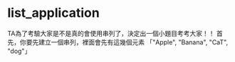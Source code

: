 # list_application
TA為了考驗大家是不是真的會使用串列了，決定出一個小題目考考大家！！  首先，你要先建立一個串列，裡面會先有這幾個元素  「"Apple", "Banana", "CaT", "dog"」
